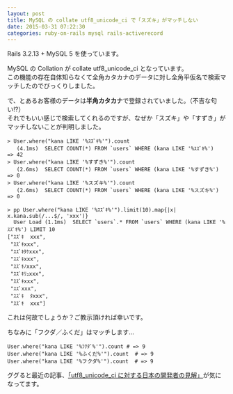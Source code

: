 ```yaml
---
layout: post
title: MySQL の collate utf8_unicode_ci で「スズキ」がマッチしない
date: 2015-03-31 07:22:30
categories: ruby-on-rails mysql rails-activerecord
---
```

<p>Rails 3.2.13 + MySQL 5 を使っています。</p>

<p>MySQL の Collation が collate utf8_unicode_ci となっています。<br>
この機能の存在自体知らなくて全角カタカナのデータに対し全角平仮名で検索マッチしたのでびっくりしました。</p>

<p>で、とあるお客様のデータは<strong>半角カタカナ</strong>で登録されていました。（不吉な匂い!?）<br>
それでもいい感じで検索してくれるのですが、なぜか「スズキ」や「すずき」がマッチしないことが判明しました。</p>

<pre><code>&gt; User.where("kana LIKE '%ｽｽﾞｷ%'").count
   (4.1ms)  SELECT COUNT(*) FROM `users` WHERE (kana LIKE '%ｽｽﾞｷ%')
=&gt; 42
&gt; User.where("kana LIKE '%すずき%'").count
   (2.6ms)  SELECT COUNT(*) FROM `users` WHERE (kana LIKE '%すずき%')
=&gt; 0
&gt; User.where("kana LIKE '%スズキ%'").count
   (2.6ms)  SELECT COUNT(*) FROM `users` WHERE (kana LIKE '%スズキ%')
=&gt; 0

&gt; pp User.where("kana LIKE '%ｽｽﾞｷ%'").limit(10).map{|x| x.kana.sub(/...$/, 'xxx')}
  User Load (1.1ms)  SELECT `users`.* FROM `users` WHERE (kana LIKE '%ｽｽﾞｷ%') LIMIT 10
["ｽｽﾞｷ  xxx",
 "ｽｽﾞｷxxx",
 "ｽｽﾞｷﾀｹxxx",
 "ｽｽﾞｷxxx",
 "ｽｽﾞｷﾉxxx",
 "ｽｽﾞｷﾘｭxxx",
 "ｽｽﾞｷxxx",
 "ｽｽﾞxxx",
 "ｽｽﾞｷ  ﾀxxx",
 "ｽｽﾞｷ  xxx"]
</code></pre>

<p>これは何故でしょうか？ご教示頂ければ幸いです。</p>

<p>ちなみに「フクダ／ふくだ」はマッチします...</p>

<pre><code>User.where("kana LIKE '%ﾌｸﾀﾞ%'").count # =&gt; 9
User.where("kana LIKE '%ふくだ%'").count  # =&gt; 9
User.where("kana LIKE '%フクダ%'").count  # =&gt; 9
</code></pre>

<p>ググると最近の記事、<a href="http://blog.kamipo.net/entry/2015/03/08/145045" rel="nofollow">「utf8_unicode_ci に対する日本の開発者の見解」</a>が気になってます。</p>
